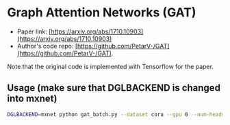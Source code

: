 Graph Attention Networks (GAT)
============

- Paper link: [https://arxiv.org/abs/1710.10903](https://arxiv.org/abs/1710.10903)
- Author's code repo:
  [https://github.com/PetarV-/GAT](https://github.com/PetarV-/GAT).

Note that the original code is implemented with Tensorflow for the paper.


## Usage (make sure that DGLBACKEND is changed into mxnet)
```bash
DGLBACKEND=mxnet python gat_batch.py --dataset cora --gpu 0 --num-heads 8
```
